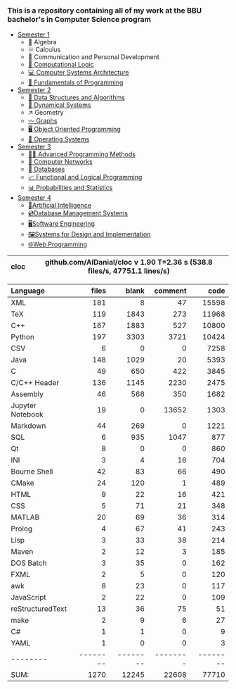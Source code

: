 ### This is a repository containing all of my work at the BBU bachelor's in Computer Science program

* [Semester 1](Semester1/)
    * 🔢 Algebra
    * ♾️ Calculus
    * 💬 Communication and Personal Development
    * [🔣 Computational Logic](Semester1/Computational%20Logic/)
    * [💻 Computer Systems Architecture](Semester1/Computer%20Systems%20Architecture/)
    * [🐍 Fundamentals of Programming](Semester1/Fundamentals%20of%20Programming/)
* [Semester 2](Semester2/)
    * [🌴 Data Structures and Algorithms](Semester2/Data%20Structures%20and%20Algorithms/)
    * [🔄 Dynamical Systems](Semester2/Dynamical%20Systems/)
    * ↗ Geometry
    * [〰️ Graphs](Semester2/Graphs/)
    * [🖥️ Object Oriented Programming](Semester2/Object%20Oriented%20Programming/)
    * [🐧 Operating Systems](Semester2/Operating%20Systems/)
* [Semester 3](Semester3/)
    * [👨‍💻️ Advanced Programming Methods](Semester3/Advanced%20Programming%20Methods/)
    * [📶 Computer Networks](Semester3/Computer%20Networks/)
    * [💾 Databases](Semester3/Databases/)
    * [📈 Functional and Logical Programming](Semester3/Functional%20and%20Logical%20Programming/)
    * [📊 Probabilities and Statistics](Semester3/Probabilities%20and%20Statistics/)
* [Semester 4](Semester4/)
    * [🤖Artificial Intelligence](Semester4/Artificial%20Intelligence/)
    * [💿Database Management Systems](Semester4/Database%20Management%20Systems/)
    * [🖥️Software Engineering](Semester4/Software%20Engineering/)
    * [🖼️Systems for Design and Implementation](Semester4/Systems%20for%20Design%20and%20Implementation/)
    * [🌐Web Programming](Semester4/Web%20Programming/)


cloc|github.com/AlDanial/cloc v 1.90  T=2.36 s (538.8 files/s, 47751.1 lines/s)
--- | ---

Language|files|blank|comment|code
:-------|-------:|-------:|-------:|-------:
XML|181|8|47|15598
TeX|119|1843|273|11968
C++|167|1883|527|10800
Python|197|3303|3721|10424
CSV|6|0|0|7258
Java|148|1029|20|5393
C|49|650|422|3845
C/C++ Header|136|1145|2230|2475
Assembly|46|568|350|1682
Jupyter Notebook|19|0|13652|1303
Markdown|44|269|0|1221
SQL|6|935|1047|877
Qt|8|0|0|860
INI|3|4|16|704
Bourne Shell|42|83|66|490
CMake|24|120|1|489
HTML|9|22|16|421
CSS|5|71|21|348
MATLAB|20|69|36|314
Prolog|4|67|41|243
Lisp|3|33|38|214
Maven|2|12|3|185
DOS Batch|3|35|0|162
FXML|2|5|0|120
awk|8|23|0|117
JavaScript|2|22|0|109
reStructuredText|13|36|75|51
make|2|9|6|27
C#|1|1|0|9
YAML|1|0|0|3
--------|--------|--------|--------|--------
SUM:|1270|12245|22608|77710

